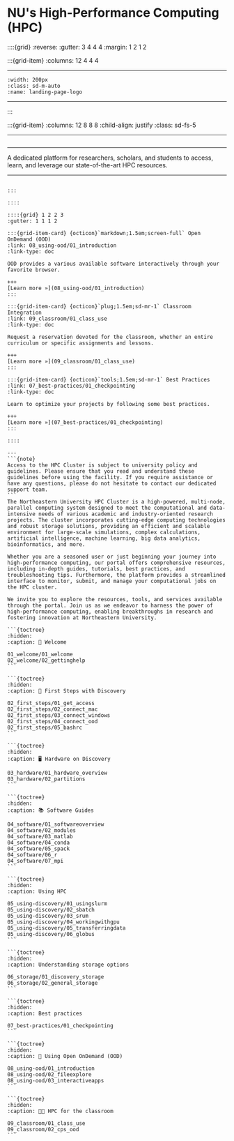 
<!--#  NEU's HPC Docs-->

# NU's High-Performance Computing (HPC)

::::{grid}
:reverse:
:gutter: 3 4 4 4
:margin: 1 2 1 2

:::{grid-item}
:columns: 12 4 4 4

---
```{image}
:width: 200px
:class: sd-m-auto
:name: landing-page-logo
```
---

:::

:::{grid-item}
:columns: 12 8 8 8
:child-align: justify
:class: sd-fs-5

---
```{rubric}

```
---
A dedicated platform for researchers, scholars, and students to access, learn, and leverage our state-of-the-art HPC resources.

---
````{div}

:::

::::

::::{grid} 1 2 2 3
:gutter: 1 1 1 2

:::{grid-item-card} {octicon}`markdown;1.5em;screen-full` Open OnDemand (OOD)
:link: 08_using-ood/01_introduction
:link-type: doc

OOD provides a various available software interactively through your favorite browser.

+++
[Learn more »](08_using-ood/01_introduction)
:::

:::{grid-item-card} {octicon}`plug;1.5em;sd-mr-1` Classroom Integration
:link: 09_classroom/01_class_use
:link-type: doc

Request a reservation devoted for the classroom, whether an entire curriculum or specific assignments and lessons.

+++
[Learn more »](09_classroom/01_class_use)
:::

:::{grid-item-card} {octicon}`tools;1.5em;sd-mr-1` Best Practices
:link: 07_best-practices/01_checkpointing
:link-type: doc

Learn to optimize your projects by following some best practices.

+++
[Learn more »](07_best-practices/01_checkpointing)
:::

::::

---
```{note}
Access to the HPC Cluster is subject to university policy and guidelines. Please ensure that you read and understand these guidelines before using the facility. If you require assistance or have any questions, please do not hesitate to contact our dedicated support team.
```
The Northeastern University HPC Cluster is a high-powered, multi-node, parallel computing system designed to meet the computational and data-intensive needs of various academic and industry-oriented research projects. The cluster incorporates cutting-edge computing technologies and robust storage solutions, providing an efficient and scalable environment for large-scale simulations, complex calculations, artificial intelligence, machine learning, big data analytics, bioinformatics, and more.

Whether you are a seasoned user or just beginning your journey into high-performance computing, our portal offers comprehensive resources, including in-depth guides, tutorials, best practices, and troubleshooting tips. Furthermore, the platform provides a streamlined interface to monitor, submit, and manage your computational jobs on the HPC cluster.

We invite you to explore the resources, tools, and services available through the portal. Join us as we endeavor to harness the power of high-performance computing, enabling breakthroughs in research and fostering innovation at Northeastern University.

```{toctree}
:hidden:
:caption: 👋 Welcome

01_welcome/01_welcome
02_welcome/02_gettinghelp
```

```{toctree}
:hidden:
:caption: 🔎 First Steps with Discovery

02_first_steps/01_get_access
02_first_steps/02_connect_mac
02_first_steps/03_connect_windows
02_first_steps/04_connect_ood
02_first_steps/05_bashrc
```

```{toctree}
:hidden:
:caption: 🖥️ Hardware on Discovery

03_hardware/01_hardware_overview
03_hardware/02_partitions
```

```{toctree}
:hidden:
:caption: 📚 Software Guides

04_software/01_softwareoverview
04_software/02_modules
04_software/03_matlab
04_software/04_conda
04_software/05_spack
04_software/06_r
04_software/07_mpi
```

```{toctree}
:hidden:
:caption: Using HPC

05_using-discovery/01_usingslurm
05_using-discovery/02_sbatch
05_using-discovery/03_srum
05_using-discovery/04_workingwithgpu
05_using-discovery/05_transferringdata
05_using-discovery/06_globus
```

```{toctree}
:hidden:
:caption: Understanding storage options

06_storage/01_discovery_storage
06_storage/02_general_storage
```

```{toctree}
:hidden:
:caption: Best practices

07_best-practices/01_checkpointing
```

```{toctree}
:hidden:
:caption: 📖 Using Open OnDemand (OOD)

08_using-ood/01_introduction
08_using-ood/02_fileexplore
08_using-ood/03_interactiveapps
```

```{toctree}
:hidden:
:caption: 🧑‍🏫 HPC for the classroom

09_classroom/01_class_use
09_classroom/02_cps_ood
```


